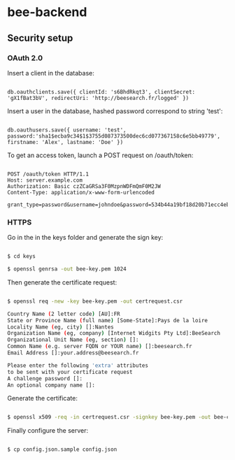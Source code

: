 # bee-backend

## Security setup

### OAuth 2.0

Insert a client in the database:

```

db.oauthclients.save({ clientId: 's6BhdRkqt3', clientSecret: 'gX1fBat3bV', redirectUri: 'http://beesearch.fr/logged' })

```

Insert a user in the database, hashed password correspond to string 'test':

```

db.oauthusers.save({ username: 'test', password:'sha1$ecba9c34$1$3755d087373500dec6cd077367158c6e5bb49779', firstname: 'Alex', lastname: 'Doe' })

```

To get an access token, launch a POST request on /oauth/token:

```

POST /oauth/token HTTP/1.1
Host: server.example.com
Authorization: Basic czZCaGRSa3F0MzpnWDFmQmF0M2JW
Content-Type: application/x-www-form-urlencoded

grant_type=password&username=johndoe&password=534b44a19bf18d20b71ecc4eb77c572f

```

### HTTPS

Go in the in the keys folder and generate the sign key:

```bash

$ cd keys

$ openssl genrsa -out bee-key.pem 1024

```

Then generate the certificate request:

```bash

$ openssl req -new -key bee-key.pem -out certrequest.csr

Country Name (2 letter code) [AU]:FR
State or Province Name (full name) [Some-State]:Pays de la loire
Locality Name (eg, city) []:Nantes
Organization Name (eg, company) [Internet Widgits Pty Ltd]:BeeSearch
Organizational Unit Name (eg, section) []:
Common Name (e.g. server FQDN or YOUR name) []:beesearch.fr
Email Address []:your.address@beesearch.fr

Please enter the following 'extra' attributes
to be sent with your certificate request
A challenge password []:
An optional company name []:

```

Generate the certificate:

```bash

$ openssl x509 -req -in certrequest.csr -signkey bee-key.pem -out bee-cert.pem

```

Finally configure the server:
```bash

$ cp config.json.sample config.json

```
